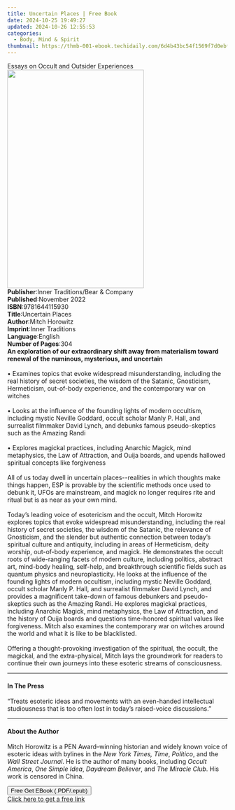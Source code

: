 ```yaml
---
title: Uncertain Places | Free Book
date: 2024-10-25 19:49:27
updated: 2024-10-26 12:55:53
categories:
  - Body, Mind & Spirit
thumbnail: https://thmb-001-ebook.techidaily.com/6d4b43bc54f1569f7d0ebf181e150dddbc4616e671be97dbcb06427eacf6f194.jpg
---
```

<main id="book-container">
  <div class="flex flex-col">
    <div class="book-brief flex-1 py-6 px-4 sm:p-6 md:py-10 md:px-8">
      <!-- brief-->
      <div class="book-brief-main">
        Essays on Occult and Outsider Experiences
      </div>
    </div>
    <div
      class="book-meta-info flex-1 grid gap-4 col-start-1 col-end-3 row-start-1 sm:mb-6 sm:grid-cols-4 lg:gap-6 lg:col-start-2 lg:row-end-6 lg:row-span-6 lg:mb-0"
    >
      <div
        class="book-meta-info-left place-content-center mt-4 p-4 text-sm leading-6 col-start-2 col-span-2 dark:text-slate-400"
      >
        <img
          class="w-full h-500 object-cover rounded-lg sm:h-255 sm:col-span-2 lg:col-span-full"
          src="https://img-001-ebook.techidaily.com/10c10606a2f68e33095ca8ba193a23c81387b2bcea3b956bcb02679ede72729b.jpg"
          alt=""
          width="312"
          height="500"
        />
      </div>
      <div
        class="book-meta-info-right mt-2 col-start-1 row-start-2 col-span-3 self-center"
      >
        <!-- meta data  -->
        <div class="flex flex-col px-4 md:px-8">
          <div class="flex-1">
            <strong>Publisher</strong>:<span class="px-2"
              >Inner Traditions/Bear &amp; Company</span
            >
          </div>
          <div class="flex-1">
            <strong>Published</strong>:<span class="px-2">November 2022</span>
          </div>
          <div class="flex-1">
            <strong>ISBN</strong>:<span class="px-2">9781644115930</span>
          </div>
          <div class="flex-1">
            <strong>Title</strong>:<span class="px-2">Uncertain Places</span>
          </div>
          <div class="flex-1">
            <strong>Author</strong>:<span class="px-2">Mitch Horowitz</span>
          </div>
          <div class="flex-1">
            <strong>Imprint</strong>:<span class="px-2">Inner Traditions</span>
          </div>
          <div class="flex-1">
            <strong>Language</strong>:<span class="px-2">English</span>
          </div>
          <div class="flex-1">
            <strong>Number of Pages</strong>:<span class="px-2">304</span>
          </div>
        </div>
      </div>
    </div>
    <div class="book-description flex-1 py-6 px-4 sm:p-6 md:py-10 md:px-8">
      <div class="book-description-main">
        <div accordion-content="" id="description">
          <b
            >An exploration of our extraordinary shift away from materialism
            toward renewal of the numinous, mysterious, and uncertain</b
          ><br /><br />• Examines topics that evoke widespread misunderstanding,
          including the real history of secret societies, the wisdom of the
          Satanic, Gnosticism, Hermeticism, out-of-body experience, and the
          contemporary war on witches<br /><br />• Looks at the influence of the
          founding lights of modern occultism, including mystic Neville Goddard,
          occult scholar Manly P. Hall, and surrealist filmmaker David Lynch,
          and debunks famous pseudo-skeptics such as the Amazing Randi<br /><br />•
          Explores magickal practices, including Anarchic Magick, mind
          metaphysics, the Law of Attraction, and Ouija boards, and upends
          hallowed spiritual concepts like forgiveness<br /><br />All of us
          today dwell in uncertain places--realities in which thoughts make
          things happen, ESP is provable by the scientific methods once used to
          debunk it, UFOs are mainstream, and magick no longer requires rite and
          ritual but is as near as your own mind. <br /><br />Today’s leading
          voice of esotericism and the occult, Mitch Horowitz explores topics
          that evoke widespread misunderstanding, including the real history of
          secret societies, the wisdom of the Satanic, the relevance of
          Gnosticism, and the slender but authentic connection between today’s
          spiritual culture and antiquity, including in areas of Hermeticism,
          deity worship, out-of-body experience, and magick. He demonstrates the
          occult roots of wide-ranging facets of modern culture, including
          politics, abstract art, mind-body healing, self-help, and breakthrough
          scientific fields such as quantum physics and neuroplasticity. He
          looks at the influence of the founding lights of modern occultism,
          including mystic Neville Goddard, occult scholar Manly P. Hall, and
          surrealist filmmaker David Lynch, and provides a magnificent take-down
          of famous debunkers and pseudo-skeptics such as the Amazing Randi. He
          explores magickal practices, including Anarchic Magick, mind
          metaphysics, the Law of Attraction, and the history of Ouija boards
          and questions time-honored spiritual values like forgiveness. Mitch
          also examines the contemporary war on witches around the world and
          what it is like to be blacklisted. <br /><br />Offering a
          thought-provoking investigation of the spiritual, the occult, the
          magickal, and the extra-physical, Mitch lays the groundwork for
          readers to continue their own journeys into these esoteric streams of
          consciousness.
        </div>
        <div class="accordion-fader"></div>
      </div>
    </div>
    <div class="book-excerpts flex-1 py-6 px-4 sm:p-6 md:py-10 md:px-8">
      <!-- excerpts-->
      <div class="book-excerpts-main">
        <hr />
        <h4 class="placeholder placeholder-heading">
          <span>In The Press</span>
        </h4>
        <p>
          “Treats esoteric ideas and movements with an even-handed intellectual
          studiousness that is too often lost in today’s raised-voice
          discussions.”
        </p>
      </div>
    </div>
    <div class="book-about-author flex-1 py-6 px-4 sm:p-6 md:py-10 md:px-8">
      <!-- about author-->
      <div class="book-main-author-main">
        <hr />
        <h4 class="placeholder placeholder-heading">
          <span>About the Author</span>
        </h4>
        <p>
          Mitch Horowitz is a PEN Award–winning historian and widely known voice
          of esoteric ideas with bylines in the <i>New York Times, Time</i>,
          <i>Politico</i>, and the <i>Wall Street Journal</i>. He is the author
          of many books, including <i>Occult America</i>,
          <i>One Simple Idea</i>, <i>Daydream Believer</i>, and
          <i>The Miracle Club</i>. His work is censored in China.
        </p>
      </div>
    </div>
    <div class="book-free-get flex-1 py-6 px-4 sm:p-6 md:py-10 md:px-8">
      <button
        id="btn-free-get"
        class="bg-blue-500 hover:bg-blue-700 text-white font-bold py-2 px-4 rounded"
      >
        Free Get EBook (.PDF/.epub)
      </button>
      <div id="countdown-display" class="px-2 text-lg mt-2"></div>
      <a
        id="free-link"
        class="hidden bg-blue-500 hover:bg-blue-700 text-white font-bold py-2 px-4 rounded"
        href="https://www.ebooks.com/en-us/book/210500815/uncertain-places/mitch-horowitz/"
        target="_blank"
        >Click here to get a free link</a
      >
    </div>
    <script>
      let countdownTime = 0;
      let countdownInterval = null;
      document
        .getElementById('btn-free-get')
        .addEventListener('click', startCountdown);
      function startCountdown() {
        countdownTime = new Date().getTime() + 60000 * 3;
        countdownInterval = setInterval(updateCountdown, 1000);
        document.getElementById('btn-free-get').disabled = true;
        document
          .getElementById('btn-free-get')
          .classList.add('bg-gray-500', 'cursor-not-allowed');
      }
      function updateCountdown() {
        let currentTime = new Date().getTime();
        let timeLeft = countdownTime - currentTime;
        let secondsLeft = Math.floor(timeLeft / 1000);
        document.getElementById('countdown-display').innerHTML =
          `Remaining time: ${secondsLeft} seconds.`;
        if (secondsLeft <= 0) {
          clearInterval(countdownInterval);
          document.getElementById('btn-free-get').classList.add('hidden');
          document.getElementById('free-link').classList.remove('hidden');
          document.getElementById('countdown-display').innerHTML = '';
        }
      }
    </script>
  </div>
</main>
